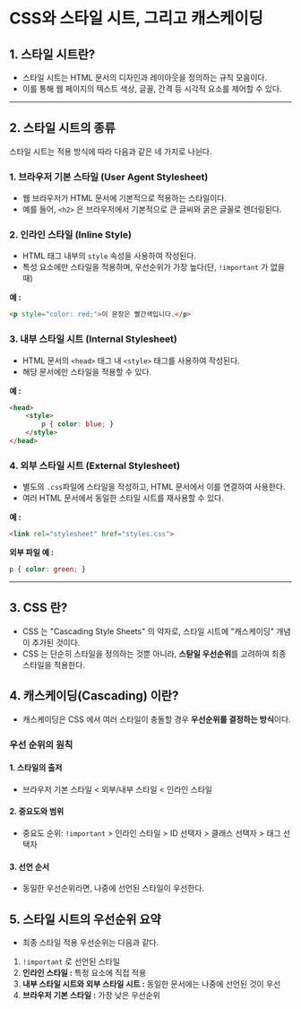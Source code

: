 CSS와 스타일 시트, 그리고 캐스케이딩
===

## 1. 스타일 시트란?
- 스타일 시트는 HTML 문서의 디자인과 레이아웃을 정의하는 규칙 모음이다.
- 이를 통해 웹 페이지의 텍스트 색상, 글꼴, 간격 등 시각적 요소를 제어할 수 있다.

---

## 2. 스타일 시트의 종류
스타일 시트는 적용 방식에 따라 다음과 같은 네 가지로 나뉜다.

### 1. 브라우저 기본 스타일 (User Agent Stylesheet)
- 웹 브라우저가 HTML 문서에 기본적으로 적용하는 스타일이다. 
- 예를 들어, `<h2>` 은 브라우저에서 기본적으로 큰 글씨와 굵은 글꼴로 렌더링된다.

### 2. 인라인 스타일 (Inline Style)
- HTML 태그 내부의 `style` 속성을 사용하여 작성된다.
- 특성 요소에만 스타일을 적용하며, 우선순위가 가장 높다(단, `!important` 가 없을때)

**예 :**
```html
<p style="color: red;">이 문장은 빨간색입니다.</p>
```

### 3. 내부 스타일 시트 (Internal Stylesheet)
- HTML 문서의 `<head>` 태그 내 `<style>` 태그를 사용하여 작성된다.
- 해당 문서에만 스타일을 적용할 수 있다.

**예 :**

```html
<head>
    <style>
        p { color: blue; }
    </style>
</head>
```

### 4. 외부 스타일 시트 (External Stylesheet)
- 별도의 `.css`파일에 스타일을 작성하고, HTML 문서에서 이를 연결하여 사용한다.
- 여러 HTML 문서에서 동일한 스타일 시트를 재사용할 수 있다.

**예 :**
```html
<link rel="stylesheet" href="styles.css">
```

**외부 파일 예 :**
```css
p { color: green; }
```

---

## 3. CSS 란?
- CSS 는 "Cascading Style Sheets" 의 약자로, 스타일 시트에 "캐스케이딩" 개념이 추가된 것이다.
- CSS 는 단순히 스타일을 정의하는 것뿐 아니라, **스탇일 우선순위**를 고려하여 최종 스타일을 적용한다.

## 4. 캐스케이딩(Cascading) 이란?
- 캐스케이딩은 CSS 에서 여러 스타일이 충돌할 경우 **우선순위를 결정하는 방식**이다.

### 우선 순위의 원칙

#### 1. 스타일의 출저
- 브라우저 기본 스타일 < 외부/내부 스타일 < 인라인 스타일

#### 2. 중요도와 범위
- 중요도 순위: `!important` > 인라인 스타일 > ID 선택자 > 클래스 선택자 > 태그 선택자

#### 3. 선언 순서
- 동일한 우선순위라면, 나중에 선언된 스타일이 우선한다.

## 5. 스타일 시트의 우선순위 요약
- 최종 스타일 적용 우선순위는 다음과 같다.
1. `!important` 로 선언된 스타일
2. **인라인 스타일 :** 특정 요소에 직접 적용
3. **내부 스타일 시트와 외부 스타일 시트 :** 동일한 문서에는 나중에 선언된 것이 우선
4. **브라우저 기본 스타일 :** 가장 낮은 우선순위
